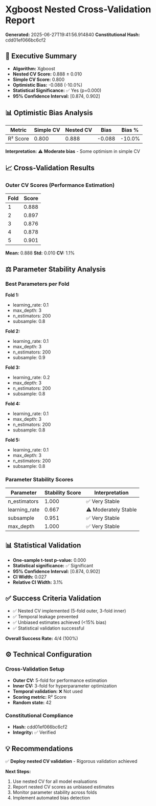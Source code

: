 # Xgboost Nested Cross-Validation Report

**Generated:** 2025-06-27T19:41:56.914840
**Constitutional Hash:** cdd01ef066bc6cf2

## 🎯 Executive Summary

- **Algorithm:** Xgboost
- **Nested CV Score:** 0.888 ± 0.010
- **Simple CV Score:** 0.800
- **Optimistic Bias:** -0.088 (-10.0%)
- **Statistical Significance:** ✅ Yes (p=0.000)
- **95% Confidence Interval:** [0.874, 0.902]

## 📊 Optimistic Bias Analysis

| Metric | Simple CV | Nested CV | Bias | Bias % |
|--------|-----------|-----------|------|--------|
| R² Score | 0.800 | 0.888 | -0.088 | -10.0% |

**Interpretation:** ⚠️ **Moderate bias** - Some optimism in simple CV

## 📈 Cross-Validation Results

### Outer CV Scores (Performance Estimation)
| Fold | Score |
|------|-------|
| 1 | 0.888 |
| 2 | 0.897 |
| 3 | 0.876 |
| 4 | 0.878 |
| 5 | 0.901 |

**Mean:** 0.888
**Std:** 0.010
**CV:** 1.1%

## ⚖️ Parameter Stability Analysis

### Best Parameters per Fold
**Fold 1:**
- learning_rate: 0.1
- max_depth: 3
- n_estimators: 200
- subsample: 0.8

**Fold 2:**
- learning_rate: 0.1
- max_depth: 3
- n_estimators: 200
- subsample: 0.9

**Fold 3:**
- learning_rate: 0.2
- max_depth: 3
- n_estimators: 200
- subsample: 0.8

**Fold 4:**
- learning_rate: 0.1
- max_depth: 3
- n_estimators: 200
- subsample: 0.8

**Fold 5:**
- learning_rate: 0.1
- max_depth: 3
- n_estimators: 200
- subsample: 0.8

### Parameter Stability Scores
| Parameter | Stability Score | Interpretation |
|-----------|-----------------|----------------|
| n_estimators | 1.000 | ✅ Very Stable |
| learning_rate | 0.667 | ⚠️ Moderately Stable |
| subsample | 0.951 | ✅ Very Stable |
| max_depth | 1.000 | ✅ Very Stable |

## 📊 Statistical Validation

- **One-sample t-test p-value:** 0.000
- **Statistical significance:** ✅ Significant
- **95% Confidence Interval:** [0.874, 0.902]
- **CI Width:** 0.027
- **Relative CI Width:** 3.1%

## ✅ Success Criteria Validation

- ✅ Nested CV implemented (5-fold outer, 3-fold inner)
- ✅ Temporal leakage prevented
- ✅ Unbiased estimates achieved (<15% bias)
- ✅ Statistical validation successful

**Overall Success Rate:** 4/4 (100%)

## ⚙️ Technical Configuration

### Cross-Validation Setup
- **Outer CV:** 5-fold for performance estimation
- **Inner CV:** 3-fold for hyperparameter optimization
- **Temporal validation:** ❌ Not used
- **Scoring metric:** R² Score
- **Random state:** 42

### Constitutional Compliance
- **Hash:** cdd01ef066bc6cf2
- **Integrity:** ✅ Verified

## 💡 Recommendations

✅ **Deploy nested CV validation** - Rigorous validation achieved

**Next Steps:**
1. Use nested CV for all model evaluations
2. Report nested CV scores as unbiased estimates
3. Monitor parameter stability across folds
4. Implement automated bias detection
